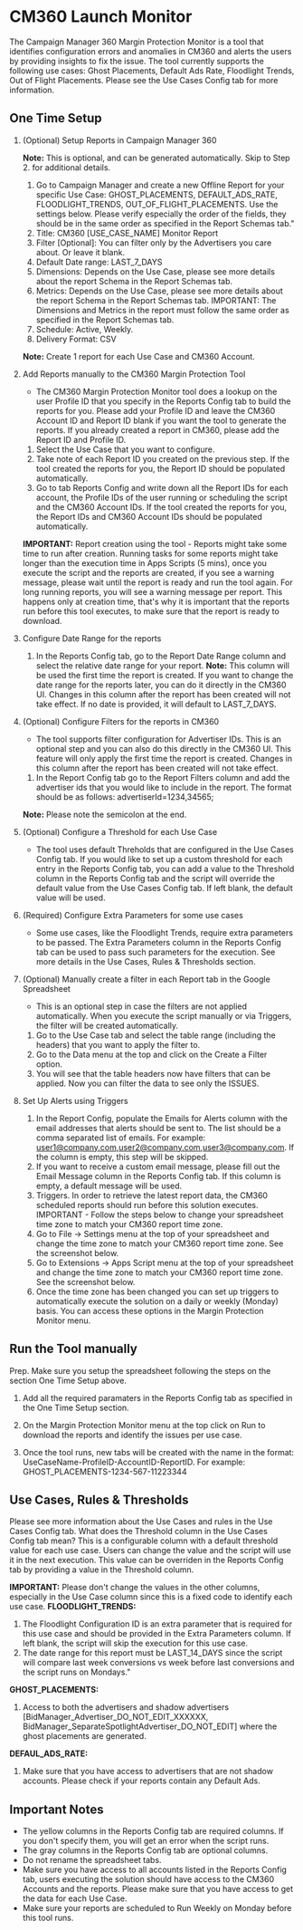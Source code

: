 # CM360 Launch Monitor

The Campaign Manager 360 Margin Protection Monitor is a tool that identifies configuration errors and anomalies in CM360 and alerts the users by providing insights to fix the issue. The tool currently supports the following use cases: Ghost Placements, Default Ads Rate, Floodlight Trends, Out of Flight Placements. Please see the Use Cases Config tab for more information.

## One Time Setup

1. (Optional) Setup Reports in Campaign Manager 360

   **Note:** This is optional, and can be generated automatically. Skip to Step 2. for additional details.

   1. Go to Campaign Manager and create a new Offline Report for your specific Use Case: GHOST_PLACEMENTS, DEFAULT_ADS_RATE, FLOODLIGHT_TRENDS, OUT_OF_FLIGHT_PLACEMENTS.
      Use the settings below. Please verify especially the order of the fields, they should be in the same order as specified in the Report Schemas tab."
   2. Title: CM360 [USE_CASE_NAME] Monitor Report
   3. Filter [Optional]: You can filter only by the Advertisers you care about. Or leave it blank.
   4. Default Date range: LAST_7_DAYS
   5. Dimensions: Depends on the Use Case, please see more details about the report Schema in the Report Schemas tab.
   6. Metrics: Depends on the Use Case, please see more details about the report Schema in the Report Schemas tab.
      IMPORTANT: The Dimensions and Metrics in the report must follow the same order as specified in the Report Schemas tab.
   7. Schedule: Active, Weekly.
   8. Delivery Format: CSV

   **Note:** Create 1 report for each Use Case and CM360 Account.

2. Add Reports manually to the CM360 Margin Protection Tool

   - The CM360 Margin Protection Monitor tool does a lookup on the user Profile ID that you specify in the Reports Config tab to build the reports for you. Please add your Profile ID and leave the CM360 Account ID and Report ID blank if you want the tool to generate the reports. If you already created a report in CM360, please add the Report ID and Profile ID.

   1. Select the Use Case that you want to configure.
   2. Take note of each Report ID you created on the previous step. If the tool created the reports for you, the Report ID should be populated automatically.
   3. Go to tab Reports Config and write down all the Report IDs for each account, the Profile IDs of the user running or scheduling the script and the CM360 Account IDs. If the tool created the reports for you, the Report IDs and CM360 Account IDs should be populated automatically.

   **IMPORTANT:** Report creation using the tool - Reports might take some time to run after creation. Running tasks for some reports might take longer than the execution time in Apps Scripts (5 mins), once you execute the script and the reports are created, if you see a warning message, please wait until the report is ready and run the tool again. For long running reports, you will see a warning message per report. This happens only at creation time, that's why it is important that the reports run before this tool executes, to make sure that the report is ready to download.

3. Configure Date Range for the reports
   1. In the Reports Config tab, go to the Report Date Range column and select the relative date range for your report.
      **Note:** This column will be used the first time the report is created. If you want to change the date range for the reports later, you can do it directly in the CM360 UI. Changes in this column after the report has been created will not take effect. If no date is provided, it will default to LAST_7_DAYS.
4. (Optional) Configure Filters for the reports in CM360

   - The tool supports filter configuration for Advertiser IDs. This is an optional step and you can also do this directly in the CM360 UI. This feature will only apply the first time the report is created. Changes in this column after the report has been created will not take effect.

   1. In the Report Config tab go to the Report Filters column and add the advertiser ids that you would like to include in the report. The format should be as follows: advertiserId=1234,34565;

   **Note:** Please note the semicolon at the end.

5. (Optional) Configure a Threshold for each Use Case

   - The tool uses default Threholds that are configured in the Use Cases Config tab. If you would like to set up a custom threshold for each entry in the Reports Config tab, you can add a value to the Threshold column in the Reports Config tab and the script will override the default value from the Use Cases Config tab. If left blank, the default value will be used.

6. (Required) Configure Extra Parameters for some use cases

   - Some use cases, like the Floodlight Trends, require extra parameters to be passed. The Extra Parameters column in the Reports Config tab can be used to pass such parameters for the execution. See more details in the Use Cases, Rules & Thresholds section.

7. (Optional) Manually create a filter in each Report tab in the Google Spreadsheet

   - This is an optional step in case the filters are not applied automatically. When you execute
     the script manually or via Triggers, the filter will be created automatically.

   1. Go to the Use Case tab and select the table range (including the headers) that you want to apply the filter to.
   2. Go to the Data menu at the top and click on the Create a Filter option.
   3. You will see that the table headers now have filters that can be applied. Now you can filter the data to see only the ISSUES.

8. Set Up Alerts using Triggers

   1. In the Report Config, populate the Emails for Alerts column with the email addresses that alerts should be sent to. The list should be a comma separated list of emails. For example: user1@company.com,user2@company.com,user3@company.com. If the column is empty, this step will be skipped.
   2. If you want to receive a custom email message, please fill out the Email Message column in the Reports Config tab. If this column is empty, a default message will be used.
   3. Triggers. In order to retrieve the latest report data, the CM360 scheduled reports should run before this solution executes.
      IMPORTANT - Follow the steps below to change your spreadsheet time zone to match your CM360 report time zone.
   4. Go to File -> Settings menu at the top of your spreadsheet and change the time zone to match your CM360 report time zone. See the screenshot below.
   5. Go to Extensions -> Apps Script menu at the top of your spreadsheet and change the time zone to match your CM360 report time zone. See the screenshot below.
   6. Once the time zone has been changed you can set up triggers to automatically execute the solution on a daily or weekly (Monday) basis. You can access these options in the Margin Protection Monitor menu.

## Run the Tool manually

Prep. Make sure you setup the spreadsheet following the steps on the section One Time Setup above.

1. Add all the required paramaters in the Reports Config tab as specified in the One Time Setup section.

2. On the Margin Protection Monitor menu at the top click on Run to download the reports and identify the issues per use case.

3. Once the tool runs, new tabs will be created with the name in the format: UseCaseName-ProfileID-AccountID-ReportID. For example: GHOST_PLACEMENTS-1234-567-11223344

## Use Cases, Rules & Thresholds

Please see more information about the Use Cases and rules in the Use Cases Config tab.
What does the Threshold column in the Use Cases Config tab mean?
This is a configurable column with a default threshold value for each use case. Users can change the value and the script will use it in the next execution. This value can be overriden in the Reports Config tab by providing a value in the Threshold column.

**IMPORTANT:** Please don't change the values in the other columns, especially in the Use Case column since this is a fixed code to identify each use case.
**FLOODLIGHT_TRENDS:**

1. The Floodlight Configuration ID is an extra parameter that is required for this use case and should be provided in the Extra Parameters column. If left blank, the script will skip the execution for this use case.
2. The date range for this report must be LAST_14_DAYS since the script will compare last week conversions vs week before last conversions and the script runs on Mondays."

**GHOST_PLACEMENTS:**

1. Access to both the advertisers and shadow advertisers [BidManager_Advertiser_DO_NOT_EDIT_XXXXXX, BidManager_SeparateSpotlightAdvertiser_DO_NOT_EDIT] where the ghost placements are generated.

**DEFAUL_ADS_RATE:**

1. Make sure that you have access to advertisers that are not shadow accounts. Please check if your reports contain any Default Ads.

## Important Notes

- The yellow columns in the Reports Config tab are required columns. If you don't specify them, you will get an error when the script runs.
- The gray columns in the Reports Config tab are optional columns.
- Do not rename the spreadsheet tabs.
- Make sure you have access to all accounts listed in the Reports Config tab, users executing the solution should have access to the CM360 Accounts and the reports. Please make sure that you have access to get the data for each Use Case.
- Make sure your reports are scheduled to Run Weekly on Monday before this tool runs.
